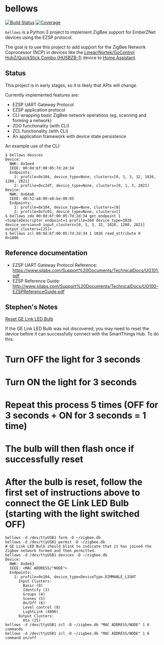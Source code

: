 # bellows

[![Build Status](https://travis-ci.org/rcloran/bellows.svg?branch=master)](https://travis-ci.org/rcloran/bellows)
[![Coverage](https://coveralls.io/repos/github/rcloran/bellows/badge.svg?branch=master)](https://coveralls.io/github/rcloran/bellows?branch=master)

`bellows` is a Python 3 project to implement ZigBee support for EmberZNet
devices using the EZSP protocol.

The goal is to use this project to add support for the ZigBee Network
Coprocessor (NCP) in devices like the [Linear/Nortek/GoControl HubZ/QuickStick
Combo (HUSBZB-1)][HubZ] device to [Home Assistant][hass].

[Hubz]: http://www.gocontrol.com/detail.php?productId=6
[hass]: https://home-assistant.io/

## Status

This project is in early stages, so it is likely that APIs will change.

Currently implemented features are:

 * EZSP UART Gateway Protocol
 * EZSP application protocol
 * CLI wrapping basic ZigBee network operations (eg, scanning and forming a
   network)
 * ZDO functionality (with CLI)
 * ZCL functionality (with CLI)
 * An application framework with device state persistence

An example use of the CLI:

```
$ bellows devices
Device:
  NWK: 0x1ee4
  IEEE: 00:0d:6f:00:05:7d:2d:34
  Endpoints:
    1: profile=0x104, device_type=None, clusters=[0, 1, 3, 32, 1026, 1280, 2821]
    2: profile=0xc2df, device_type=None, clusters=[0, 1, 3, 2821]
Device:
  NWK: 0x64a6
  IEEE: d0:52:a8:00:e0:be:00:05
  Endpoints:
    1: profile=0x104, device_type=None, clusters=[0]
    2: profile=0xfc01, device_type=None, clusters=[]
$ bellows zdo 00:0d:6f:00:05:7d:2d:34 get_endpoint 1
<SimpleDescriptor endpoint=1 profile=260 device_type=1026 device_version=0 input_clusters=[0, 1, 3, 32, 1026, 1280, 2821] output_clusters=[25]>
$ bellows zcl 00:0d:6f:00:05:7d:2d:34 1 1026 read_attribute 0
0=1806
```

## Reference documentation

 * EZSP UART Gateway Protocol Reference:
   https://www.silabs.com/Support%20Documents/TechnicalDocs/UG101.pdf
 * EZSP Reference Guide:
   http://www.silabs.com/Support%20Documents/TechnicalDocs/UG100-EZSPReferenceGuide.pdf

## Stephen's Notes

[Reset GE Link LED Bulb](https://support.smartthings.com/hc/en-us/articles/204833550-GE-Link-LED-Bulb)

If the GE Link LED Bulb was not discovered, you may need to reset the device before it can successfully connect with the SmartThings Hub. To do this:

# Turn OFF the light for 3 seconds
# Turn ON the light for 3 seconds
# Repeat this process 5 times (OFF for 3 seconds + ON for 3 seconds = 1 time)
# The bulb will then flash once if successfully reset
# After the bulb is reset, follow the first set of instructions above to connect the GE Link LED Bulb (starting with the light switched OFF)

```
bellows -d /dev/ttyUSB1 form -D ~/zigbee.db
bellows -d /dev/ttyUSB1 permit -D ~/zigbee.db
# GE Link LED Bulb should blink to indicate that it has joined the Zigbee network formed and then permitted.
bellows -d /dev/ttyUSB1 devices -D ~/zigbee.db
Device:
  NWK: 0x8e63
  IEEE: <MAC ADDRESS/"NODE">
  Endpoints:
    1: profile=0x104, device_type=DeviceType.DIMMABLE_LIGHT
      Input Clusters:
        Basic (0)
        Identify (3)
        Groups (4)
        Scenes (5)
        On/Off (6)
        Level control (8)
        LightLink (4096)
      Output Clusters:
        Ota (25)
bellows -d /dev/ttyUSB1 zcl -D ~/zigbee.db "MAC ADDRESS/NODE" 1 6 commands
bellows -d /dev/ttyUSB1 zcl -D ~/zigbee.db "MAC ADDRESS/NODE" 1 6 command on/off
```
